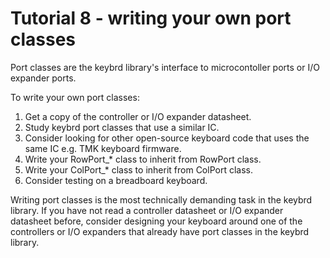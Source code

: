 Tutorial 8 - writing your own port classes
==========================================
Port classes are the keybrd library's interface to microcontoller ports or I/O expander ports.

To write your own port classes:
 1) Get a copy of the controller or I/O expander datasheet.
 2) Study keybrd port classes that use a similar IC.
 3) Consider looking for other open-source keyboard code that uses the same IC e.g. TMK keyboard firmware.
 4) Write your RowPort_* class to inherit from RowPort class.
 5) Write your ColPort_* class to inherit from ColPort class.
 6) Consider testing on a breadboard keyboard.

Writing port classes is the most technically demanding task in the keybrd library.
If you have not read a controller datasheet or I/O expander datasheet before,
 consider designing your keyboard around one of the controllers or I/O expanders
 that already have port classes in the keybrd library.

